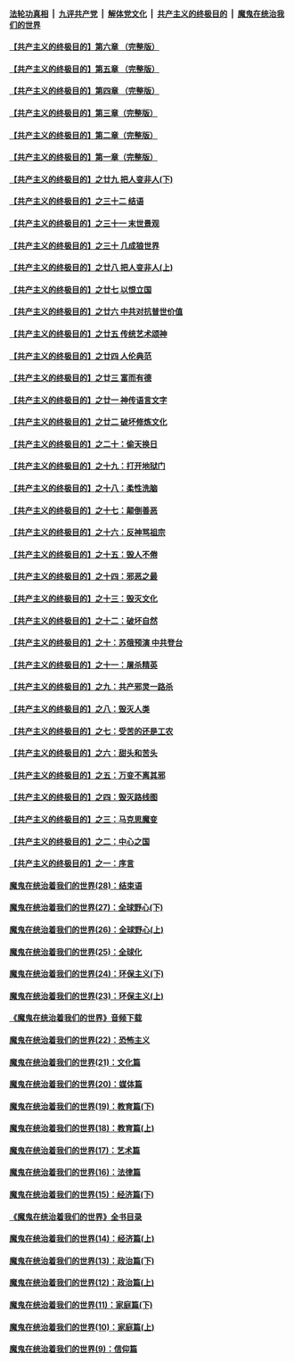 ####  [法轮功真相](../../../../basic/blob/master/README.md?t=06110331) &nbsp;|&nbsp; [九评共产党](../../../../9ping.md/blob/master/README.md?t=06110331) &nbsp;|&nbsp; [解体党文化](../../../../jtdwh.md/blob/master/README.md?t=06110331)  &nbsp;|&nbsp; [共产主义的终极目的](../../../../gczydzjmd.md/blob/master/README.md?t=06110331) &nbsp;|&nbsp; [魔鬼在统治我们的世界](../../../../mgztzwmdsj.md/blob/master/README.md?t=06110331) 

#### [【共产主义的终极目的】第六章 （完整版）](../pages/nsc422/n11428913.md?t=06110331) 

#### [【共产主义的终极目的】第五章 （完整版）](../pages/nsc422/n11428912.md?t=06110331) 

#### [【共产主义的终极目的】第四章 （完整版）](../pages/nsc422/n11428907.md?t=06110331) 

#### [【共产主义的终极目的】第三章（完整版）](../pages/nsc422/n11428848.md?t=06110331) 

#### [【共产主义的终极目的】第二章（完整版）](../pages/nsc422/n11428831.md?t=06110331) 

#### [【共产主义的终极目的】第一章（完整版）](../pages/nsc422/n11417651.md?t=06110331) 

#### [【共产主义的终极目的】之廿九 把人变非人(下)](../pages/nsc422/n11344140.md?t=06110331) 

#### [【共产主义的终极目的】之三十二 结语](../pages/nsc422/n11360535.md?t=06110331) 

#### [【共产主义的终极目的】之三十一 末世景观](../pages/nsc422/n11351129.md?t=06110331) 

#### [【共产主义的终极目的】之三十 几成狼世界](../pages/nsc422/n11348280.md?t=06110331) 

#### [【共产主义的终极目的】之廿八 把人变非人(上)](../pages/nsc422/n11340492.md?t=06110331) 

#### [【共产主义的终极目的】之廿七 以恨立国](../pages/nsc422/n11336944.md?t=06110331) 

#### [【共产主义的终极目的】之廿六 中共对抗普世价值](../pages/nsc422/n11324785.md?t=06110331) 

#### [【共产主义的终极目的】之廿五 传统艺术颂神](../pages/nsc422/n11296396.md?t=06110331) 

#### [【共产主义的终极目的】之廿四 人伦典范](../pages/nsc422/n11296397.md?t=06110331) 

#### [【共产主义的终极目的】之廿三 富而有德](../pages/nsc422/n11283598.md?t=06110331) 

#### [【共产主义的终极目的】之廿一 神传语言文字](../pages/nsc422/n11263265.md?t=06110331) 

#### [【共产主义的终极目的】之廿二 破坏修炼文化](../pages/nsc422/n11245728.md?t=06110331) 

#### [【共产主义的终极目的】之二十：偷天换日](../pages/nsc422/n11238846.md?t=06110331) 

#### [【共产主义的终极目的】之十九：打开地狱门](../pages/nsc422/n11206376.md?t=06110331) 

#### [【共产主义的终极目的】之十八：柔性洗脑](../pages/nsc422/n11199994.md?t=06110331) 

#### [【共产主义的终极目的】之十七：颠倒善恶](../pages/nsc422/n11179782.md?t=06110331) 

#### [【共产主义的终极目的】之十六：反神骂祖宗](../pages/nsc422/n11166798.md?t=06110331) 

#### [【共产主义的终极目的】之十五：毁人不倦](../pages/nsc422/n11166792.md?t=06110331) 

#### [【共产主义的终极目的】之十四：邪恶之最](../pages/nsc422/n11150249.md?t=06110331) 

#### [【共产主义的终极目的】之十三：毁灭文化](../pages/nsc422/n11135227.md?t=06110331) 

#### [【共产主义的终极目的】之十二：破坏自然](../pages/nsc422/n11135214.md?t=06110331) 

#### [【共产主义的终极目的】之十：苏俄预演 中共登台](../pages/nsc422/n11118424.md?t=06110331) 

#### [【共产主义的终极目的】之十一：屠杀精英](../pages/nsc422/n11118442.md?t=06110331) 

#### [【共产主义的终极目的】之九：共产邪灵一路杀](../pages/nsc422/n11114139.md?t=06110331) 

#### [【共产主义的终极目的】之八：毁灭人类](../pages/nsc422/n11108503.md?t=06110331) 

#### [【共产主义的终极目的】之七：受苦的还是工农](../pages/nsc422/n11101809.md?t=06110331) 

#### [【共产主义的终极目的】之六：甜头和苦头](../pages/nsc422/n11096971.md?t=06110331) 

#### [【共产主义的终极目的】之五：万变不离其邪](../pages/nsc422/n11091285.md?t=06110331) 

#### [【共产主义的终极目的】之四：毁灭路线图](../pages/nsc422/n11086284.md?t=06110331) 

#### [【共产主义的终极目的】之三：马克思魔变](../pages/nsc422/n11061941.md?t=06110331) 

#### [【共产主义的终极目的】之二：中心之国](../pages/nsc422/n11047728.md?t=06110331) 

#### [【共产主义的终极目的】之一：序言](../pages/nsc422/n11086077.md?t=06110331) 

#### [魔鬼在统治着我们的世界(28)：结束语](../pages/nsc422/n10936246.md?t=06110331) 

#### [魔鬼在统治着我们的世界(27)：全球野心(下)](../pages/nsc422/n10928319.md?t=06110331) 

#### [魔鬼在统治着我们的世界(26)：全球野心(上)](../pages/nsc422/n10900318.md?t=06110331) 

#### [魔鬼在统治着我们的世界(25)：全球化](../pages/nsc422/n10788205.md?t=06110331) 

#### [魔鬼在统治着我们的世界(24)：环保主义(下)](../pages/nsc422/n10695307.md?t=06110331) 

#### [魔鬼在统治着我们的世界(23)：环保主义(上)](../pages/nsc422/n10688613.md?t=06110331) 

#### [《魔鬼在统治着我们的世界》音频下载](../pages/nsc422/n10635553.md?t=06110331) 

#### [魔鬼在统治着我们的世界(22)：恐怖主义](../pages/nsc422/n10614727.md?t=06110331) 

#### [魔鬼在统治着我们的世界(21)：文化篇](../pages/nsc422/n10597706.md?t=06110331) 

#### [魔鬼在统治着我们的世界(20)：媒体篇](../pages/nsc422/n10586579.md?t=06110331) 

#### [魔鬼在统治着我们的世界(19)：教育篇(下)](../pages/nsc422/n10564808.md?t=06110331) 

#### [魔鬼在统治着我们的世界(18)：教育篇(上)](../pages/nsc422/n10526970.md?t=06110331) 

#### [魔鬼在统治着我们的世界(17)：艺术篇](../pages/nsc422/n10499093.md?t=06110331) 

#### [魔鬼在统治着我们的世界(16)：法律篇](../pages/nsc422/n10485969.md?t=06110331) 

#### [魔鬼在统治着我们的世界(15)：经济篇(下)](../pages/nsc422/n10469975.md?t=06110331) 

#### [《魔鬼在统治着我们的世界》全书目录](../pages/nsc422/n10464261.md?t=06110331) 

#### [魔鬼在统治着我们的世界(14)：经济篇(上)](../pages/nsc422/n10457370.md?t=06110331) 

#### [魔鬼在统治着我们的世界(13)：政治篇(下)](../pages/nsc422/n10448270.md?t=06110331) 

#### [魔鬼在统治着我们的世界(12)：政治篇(上)](../pages/nsc422/n10444576.md?t=06110331) 

#### [魔鬼在统治着我们的世界(11)：家庭篇(下)](../pages/nsc422/n10440961.md?t=06110331) 

#### [魔鬼在统治着我们的世界(10)：家庭篇(上)](../pages/nsc422/n10435448.md?t=06110331) 

#### [魔鬼在统治着我们的世界(9)：信仰篇](../pages/nsc422/n10432159.md?t=06110331) 

